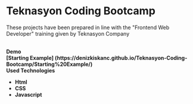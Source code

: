 # Teknasyon Coding Bootcamp

<p>These projects have been prepared in line with the "Frontend Web Developer" training given by Teknasyon Company</p>
<br>
<b>Demo<b>
 <br>
 [Starting Example] (https://denizkiskanc.github.io/Teknasyon-Coding-Bootcamp/Starting%20Example/)
<br>
<b>Used Technologies<b>
  <ul>
    <li>Html</li>
    <li>CSS</li>
    <li>Javascript</li>
  </ul>

